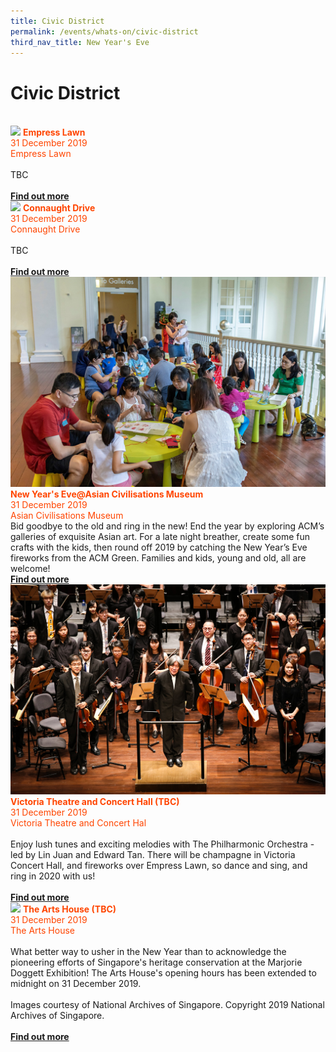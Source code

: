 ```yaml
---
title: Civic District
permalink: /events/whats-on/civic-district
third_nav_title: New Year's Eve
---
```


# Civic District

<br>
     <a href="https://www.gardensbythebay.com.sg/"> <img src="/images/" /></a>
      <font color="orangered"><b>Empress Lawn</b></font>
      <font color="orangered"><br>31 December 2019</font>
      <font color="orangered"><br> Empress Lawn </font>
      <br>  
      <br>TBC
      <br>
      <font color="orangered"><b><br><a href="https://www.gardensbythebay.com.sg/">Find out more</a></b></font>
      <br>
     <a href="https://www.gardensbythebay.com.sg/"> <img src="/images/" /></a>
      <font color="orangered"><b>Connaught Drive</b></font>
      <font color="orangered"><br>31 December 2019</font>
      <font color="orangered"><br> Connaught Drive </font>
      <br>  
      <br>TBC
      <br>
      <font color="orangered"><b><br><a href="https://www.gardensbythebay.com.sg/">Find out more</a></b></font>
      <br>
     <a href="https://www.gardensbythebay.com.sg/"> <img src="/images/ACM.jpg" /></a>
      <font color="orangered"><b>New Year's Eve@Asian Civilisations Museum</b></font>
      <font color="orangered"><br>31 December 2019</font>
      <font color="orangered"><br> Asian Civilisations Museum </font>  
      <br>Bid goodbye to the old and ring in the new! End the year by exploring ACM’s galleries of exquisite Asian art. For a late night breather, create some fun crafts with the kids, then round off 2019 by catching the New Year’s Eve fireworks from the ACM Green. Families and kids, young and old, all are welcome!
      <font color="orangered"><b><br><a href="https://www.gardensbythebay.com.sg/">Find out more</a></b></font>
      <br>
     <a href="https://www.sistic.com.sg/events/nye1219"> <img src="/images/Victoria.jpg" /></a>
      <font color="orangered"><b>Victoria Theatre and Concert Hall (TBC)</b></font>
      <font color="orangered"><br>31 December 2019</font>
      <font color="orangered"><br> Victoria Theatre and Concert Hal </font>
      <br>  
      <br> Enjoy lush tunes and exciting melodies with The Philharmonic Orchestra - led by Lin Juan and Edward Tan. There will be champagne in Victoria Concert Hall, and fireworks over Empress Lawn, so dance and sing, and ring in 2020 with us!
      <br>
      <font color="orangered"><b><br><a href="https://www.sistic.com.sg/events/nye1219">Find out more</a></b></font>
      <br>
    <a href="https://www.theartshouse.sg/whats-on/marjorie-doggett-exhibition"> <img src="/images/" /></a>
      <font color="orangered"><b>The Arts House (TBC)</b></font>
      <font color="orangered"><br>31 December 2019</font>
      <font color="orangered"><br> The Arts House </font>
      <br>  
      <br> What better way to usher in the New Year than to acknowledge the pioneering efforts of Singapore's heritage conservation at the Marjorie Doggett Exhibition! The Arts House's opening hours has been extended to midnight on 31 December 2019. 
      <br>
      <br> Images courtesy of National Archives of Singapore. Copyright 2019 National Archives of Singapore.
      <br>
      <font color="orangered"><b><br><a href="https://www.theartshouse.sg/whats-on/marjorie-doggett-exhibition">Find out more</a></b></font>
      <br>

